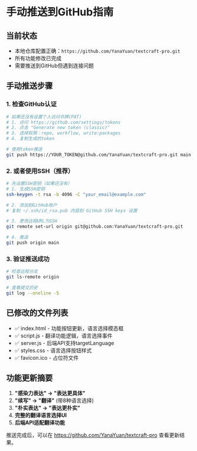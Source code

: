 # 手动推送到GitHub指南

## 当前状态
- 本地仓库配置正确：`https://github.com/YanaYuan/textcraft-pro.git`
- 所有功能修改已完成
- 需要推送到GitHub但遇到连接问题

## 手动推送步骤

### 1. 检查GitHub认证
```bash
# 如果还没有设置个人访问令牌(PAT)
# 1. 访问 https://github.com/settings/tokens
# 2. 点击 "Generate new token (classic)"
# 3. 选择权限：repo, workflow, write:packages
# 4. 复制生成的token

# 使用token推送
git push https://YOUR_TOKEN@github.com/YanaYuan/textcraft-pro.git main
```

### 2. 或者使用SSH（推荐）
```bash
# 先设置SSH密钥（如果还没有）
# 1. 生成SSH密钥
ssh-keygen -t rsa -b 4096 -C "your_email@example.com"

# 2. 添加到GitHub账户
# 复制 ~/.ssh/id_rsa.pub 内容到 GitHub SSH keys 设置

# 3. 更改远程URL为SSH
git remote set-url origin git@github.com:YanaYuan/textcraft-pro.git

# 4. 推送
git push origin main
```

### 3. 验证推送成功
```bash
# 检查远程分支
git ls-remote origin

# 查看提交历史
git log --oneline -5
```

## 已修改的文件列表
- ✅ index.html - 功能按钮更新，语言选择模态框
- ✅ script.js - 翻译功能逻辑，语言选择事件
- ✅ server.js - 后端API支持targetLanguage
- ✅ styles.css - 语言选择按钮样式
- ✅ favicon.ico - 占位符文件

## 功能更新摘要
1. **"感染力表达" → "表达更具体"** 
2. **"续写" → "翻译"** (带8种语言选择)
3. **"朴实表达" → "表达更朴实"**
4. **完整的翻译语言选择UI**
5. **后端API适配翻译功能**

推送完成后，可以在 https://github.com/YanaYuan/textcraft-pro 查看更新结果。
